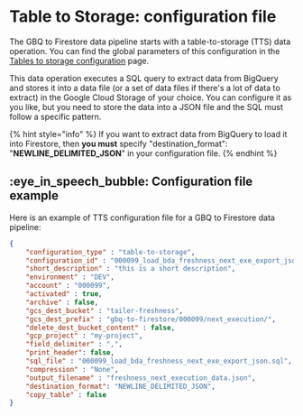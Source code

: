 # Table to Storage: configuration file

The GBQ to Firestore data pipeline starts with a table-to-storage (TTS) data operation. You can find the global parameters of this configuration in the [Tables to storage configuration](../export-data-with-tables-to-storage/table-to-storage-configuration-file-1.md) page.

This data operation executes a SQL query to extract data from BigQuery and stores it into a data file (or a set of data files if there's a lot of data to extract) in the Google Cloud Storage of your choice. You can configure it as you like, but you need to store the data into a JSON file and the SQL must follow a specific pattern.

{% hint style="info" %}
If you want to extract data from BigQuery to load it into Firestore, then **you must** specify "destination\_format": "**NEWLINE\_DELIMITED\_JSON**" in your configuration file.
{% endhint %}

## :eye\_in\_speech\_bubble: Configuration file example

Here is an example of TTS configuration file for a GBQ to Firestore data pipeline:

```json
{
    "configuration_type" : "table-to-storage",
    "configuration_id" : "000099_load_bda_freshness_next_exe_export_json",
    "short_description" : "this is a short description",
    "environment" : "DEV",
    "account" : "000099",
    "activated" : true,
    "archive" : false,
    "gcs_dest_bucket" : "tailer-freshness",
    "gcs_dest_prefix" : "gbq-to-firestore/000099/next_execution/",
    "delete_dest_bucket_content" : false,
    "gcp_project" : "my-project",
    "field_delimiter" : ",",
    "print_header": false,
    "sql_file" : "000099_load_bda_freshness_next_exe_export_json.sql",
    "compression" : "None",
    "output_filename" : "freshness_next_execution_data.json",
    "destination_format": "NEWLINE_DELIMITED_JSON",
    "copy_table" : false
}
```
